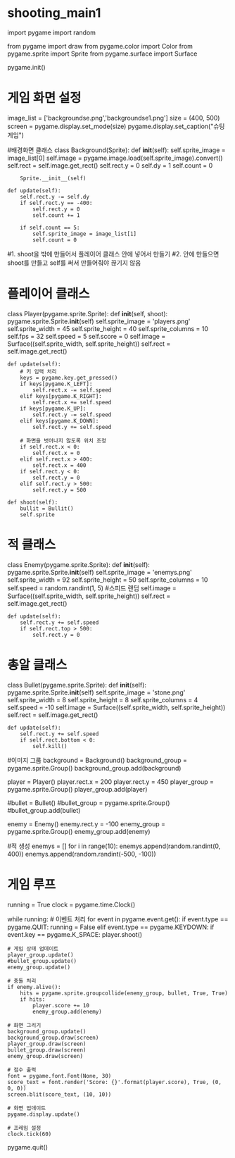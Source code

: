 # shooting_main1
import pygame
import random

from pygame import draw
from pygame.color import Color
from pygame.sprite import Sprite
from pygame.surface import Surface

pygame.init()

# 게임 화면 설정
image_list = ['backgroundse.png','backgroundse1.png']
size = (400, 500)
screen = pygame.display.set_mode(size)
pygame.display.set_caption("슈팅 게임")

#배경화면 클래스
class Background(Sprite):
    def __init__(self):
        self.sprite_image = image_list[0]
        self.image = pygame.image.load(self.sprite_image).convert()
        self.rect = self.image.get_rect()
        self.rect.y = 0
        self.dy = 1
        self.count = 0
        
        Sprite.__init__(self)

    def update(self):
        self.rect.y -= self.dy
        if self.rect.y == -400:
            self.rect.y = 0
            self.count += 1
            
        if self.count == 5:
            self.sprite_image = image_list[1]
            self.count = 0

#1. shoot을 밖에 만들어서 플레이어 클래스 안에 넣어서 만들기
#2. 안에 만들으면 shoot를 만들고 self를 써서 만들어줘야 끊기지 않음
            
# 플레이어 클래스
class Player(pygame.sprite.Sprite):
    def __init__(self, shoot):
        pygame.sprite.Sprite.__init__(self)
        self.sprite_image = 'players.png'
        self.sprite_width = 45
        self.sprite_height = 40
        self.sprite_columns = 10
        self.fps = 32
        self.speed = 5
        self.score = 0
        self.image = Surface((self.sprite_width, self.sprite_height))
        self.rect = self.image.get_rect()

    def update(self):
        # 키 입력 처리
        keys = pygame.key.get_pressed()
        if keys[pygame.K_LEFT]:
            self.rect.x -= self.speed
        elif keys[pygame.K_RIGHT]:
            self.rect.x += self.speed
        if keys[pygame.K_UP]:
            self.rect.y -= self.speed
        elif keys[pygame.K_DOWN]:
            self.rect.y += self.speed
        
        # 화면을 벗어나지 않도록 위치 조정
        if self.rect.x < 0:
            self.rect.x = 0
        elif self.rect.x > 400:
            self.rect.x = 400
        if self.rect.y < 0:
            self.rect.y = 0
        elif self.rect.y > 500:
            self.rect.y = 500

    def shoot(self):
        bullit = Bullit()
        self.sprite

# 적 클래스
class Enemy(pygame.sprite.Sprite):
    def __init__(self):
        pygame.sprite.Sprite.__init__(self)
        self.sprite_image = 'enemys.png'
        self.sprite_width = 92
        self.sprite_height = 50
        self.sprite_columns = 10
        self.speed = random.randint(1, 5) #스피드 랜덤
        self.image = Surface((self.sprite_width, self.sprite_height))
        self.rect = self.image.get_rect()

    def update(self):
        self.rect.y += self.speed
        if self.rect.top > 500:
            self.rect.y = 0

# 총알 클래스
class Bullet(pygame.sprite.Sprite):
    def __init__(self):
        pygame.sprite.Sprite.__init__(self)
        self.sprite_image = 'stone.png'
        self.sprite_width = 8
        self.sprite_height = 8
        self.sprite_columns = 4
        self.speed = -10
        self.image = Surface((self.sprite_width, self.sprite_height))
        self.rect = self.image.get_rect()

    def update(self):
        self.rect.y += self.speed
        if self.rect.bottom < 0:
            self.kill()

#이미지 그룹
background = Background()
background_group = pygame.sprite.Group()
background_group.add(background)

player = Player()
player.rect.x = 200
player.rect.y = 450
player_group = pygame.sprite.Group()
player_group.add(player)

#bullet = Bullet()
#bullet_group = pygame.sprite.Group()
#bullet_group.add(bullet)

enemy = Enemy()
enemy.rect.y = -100
enemy_group = pygame.sprite.Group()
enemy_group.add(enemy)

#적 생성
enemys = []
for i in range(10):
    enemys.append(random.randint(0, 400))
    enemys.append(random.randint(-500, -100))

# 게임 루프
running = True
clock = pygame.time.Clock()

while running:
    # 이벤트 처리
    for event in pygame.event.get():
        if event.type == pygame.QUIT:
            running = False
        elif event.type == pygame.KEYDOWN:
            if event.key == pygame.K_SPACE:
                player.shoot()

    # 게임 상태 업데이트
    player_group.update()
    #bullet_group.update()
    enemy_group.update()

    # 충돌 처리
    if enemy.alive():
        hits = pygame.sprite.groupcollide(enemy_group, bullet, True, True)
        if hits:
            player.score += 10
            enemy_group.add(enemy)

    # 화면 그리기
    background_group.update()
    background_group.draw(screen)
    player_group.draw(screen)
    bullet_group.draw(screen)
    enemy_group.draw(screen)

    # 점수 출력
    font = pygame.font.Font(None, 30)
    score_text = font.render('Score: {}'.format(player.score), True, (0, 0, 0))
    screen.blit(score_text, (10, 10))

    # 화면 업데이트
    pygame.display.update()

    # 프레임 설정
    clock.tick(60)

pygame.quit()
